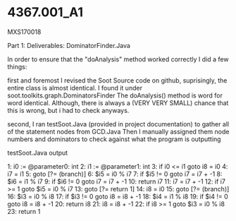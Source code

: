 # 4367.001_A1
MXS170018

Part 1: 
Deliverables: DominatorFinder.Java 

In order to ensure that the "doAnalysis" method worked correctly I did a few things:

first and foremost I revised the Soot Source code on github, suprisingly, the entire class is almost identical. 
I found it under soot.toolkits.graph.DominatorsFinder 
The doAnalysis() method is word for word identical. Although, there is always a (VERY VERY SMALL) chance that this is wrong, but i had to check anyways.

second, I ran testSoot.Java (provided in project documentation) to gather all of the statement nodes from GCD.Java 
Then I manually assigned them node numbers and dominators to check against what the program is outputting 

testSoot.Java output 

1: i0 := @parameter0: int 
2: i1 := @parameter1: int
3: if i0 <= i1 goto i8 = i0
4: i7 = i1
5: goto [?= (branch)]
6: $i5 = i0 % i7
7: if $i5 != 0 goto i7 = i7 + -1
8: $i6 = i1 % i7
9: if $i6 != 0 goto i7 = i7 + -1
10: return i7
11: i7 = i7 + -1
12: if i7 >= 1 goto $i5 = i0 % i7
13: goto [?= return 1]
14: i8 = i0
15: goto [?= (branch)]
16: $i3 = i0 % i8
17: if $i3 != 0 goto i8 = i8 + -1
18: $i4 = i1 % i8
19: if $i4 != 0 goto i8 = i8 + -1
20: return i8
21: i8 = i8 + -1
22: if i8 >= 1 goto $i3 = i0 % i8
23: return 1



